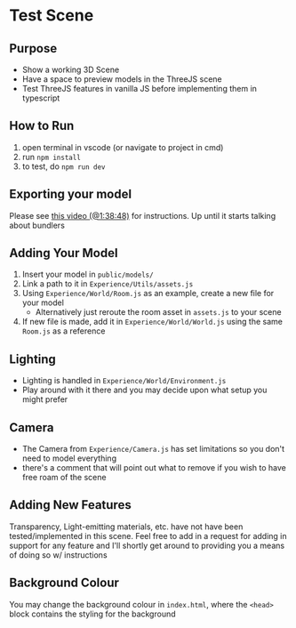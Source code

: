 # Test Scene

## Purpose

- Show a working 3D Scene
- Have a space to preview models in the ThreeJS scene
- Test ThreeJS features in vanilla JS before implementing them in typescript

## How to Run

1. open terminal in vscode (or navigate to project in cmd)
2. run `npm install`
3. to test, do `npm run dev`

## Exporting your model

Please see [this video (@1:38:48)](https://youtu.be/rxTb9ys834w?t=5933) for instructions. Up until it starts talking about bundlers
  
## Adding Your Model

1. Insert your model in `public/models/`
2. Link a path to it in `Experience/Utils/assets.js`
3. Using `Experience/World/Room.js` as an example, create a new file for your model
   - Alternatively just reroute the room asset in `assets.js` to your scene
4. If new file is made, add it in `Experience/World/World.js` using the same `Room.js` as a reference

## Lighting

- Lighting is handled in `Experience/World/Environment.js`
- Play around with it there and you may decide upon what setup you might prefer

## Camera

- The Camera from `Experience/Camera.js` has set limitations so you don't need to model everything
- there's a comment that will point out what to remove if you wish to have free roam of the scene

## Adding New Features

Transparency, Light-emitting materials, etc. have not have been tested/implemented in this scene. Feel free to add in a request for adding in support for any feature and I'll shortly get around to providing you a means of doing so w/ instructions

## Background Colour

You may change the background colour in `index.html`, where the `<head>` block contains the styling for the background
